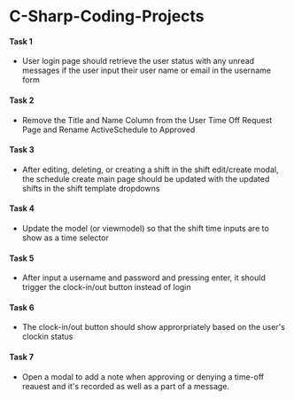 # C-Sharp-Coding-Projects

#### Task 1

* User login page should retrieve the user status with any unread messages if the user input their user name or email in the username form

#### Task 2

* Remove the Title and Name Column from the User Time Off Request Page and Rename ActiveSchedule to Approved

#### Task 3

* After editing, deleting, or creating a shift in the shift edit/create modal, the schedule create main page should be updated with the updated shifts in the shift template dropdowns

#### Task 4

* Update the model (or viewmodel) so that the shift time inputs are to show as a time selector

#### Task 5

* After input a username and password and pressing enter, it should trigger the clock-in/out button instead of login

#### Task 6

* The clock-in/out button should show approrpriately based on the user's clockin status

#### Task 7

* Open a modal to add a note when approving or denying a time-off reauest and it's recorded as well as a part of a message.